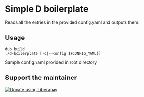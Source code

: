 # Simple D boilerplate

Reads all the entries in the provided config.yaml and outputs them.


## Usage
```
dub build
./d-boilerplate [-c|--config ${CONFIG_YAML}]
```

Sample config.yaml provided in root directory


## Support the maintainer

<noscript><a href="https://liberapay.com/andrei/donate"><img alt="Donate using Liberapay" src="https://liberapay.com/assets/widgets/donate.svg"></a></noscript>

